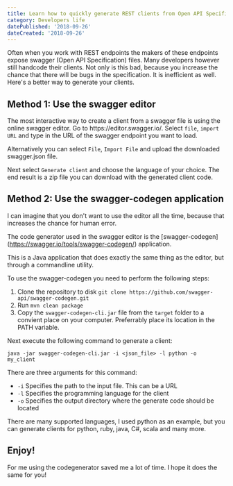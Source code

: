 ```yaml
---
title: Learn how to quickly generate REST clients from Open API Specification files
category: Developers life
datePublished: '2018-09-26'
dateCreated: '2018-09-26'
---
```

<p>Often when you work with REST endpoints the makers of these endpoints expose swagger (Open API Specification) files. Many developers however still handcode their clients. Not only is this bad, because you increase the chance that there will be bugs in the specification. It is inefficient as well. Here's a better way to generate your clients.</p><h2 id="method-1-use-the-swagger-editor">Method 1: Use the swagger editor</h2><p>The most interactive way to create a client from a swagger file is using the online swagger editor. Go to https://editor.swagger.io/. Select <code>file</code>, <code>import URL</code> and type in the URL of the swagger endpoint you want to load.</p><p>Alternatively you can select <code>File</code>, <code>Import File</code> and upload the downloaded swagger.json file.</p><p>Next select <code>Generate client</code> and choose the language of your choice. The end result is a zip file you can download with the generated client code.</p><h2 id="method-2-use-the-swagger-codegen-application">Method 2: Use the swagger-codegen application</h2><p>I can imagine that you don't want to use the editor all the time, because that increases the chance for human error.</p><p>The code generator used in the swagger editor is the [swagger-codegen](<a href="https://swagger.io/tools/swagger-codegen/">https://swagger.io/tools/swagger-codegen/</a>) application.</p><p>This is a Java application that does exactly the same thing as the editor, but through a commandline utility.</p><p>To use the swagger-codegen you need to perform the following steps:</p><ol><li>Clone the repository to disk <code>git clone https://github.com/swagger-api/swagger-codegen.git</code></li><li>Run <code>mvn clean package</code></li><li>Copy the <code>swagger-codegen-cli.jar</code> file from the <code>target</code> folder to a convient place on your computer. Preferrably place its location in the PATH variable.</li></ol><p>Next execute the following command to generate a client:</p><pre><code>java -jar swagger-codegen-cli.jar -i &lt;json_file&gt; -l python -o my_client</code></pre><p>There are three arguments for this command:</p><ul><li><code>-i</code> Specifies the path to the input file. This can be a URL</li><li><code>-l</code> Specifies the programming language for the client</li><li><code>-o</code> Specifies the output directory where the generate code should be located</li></ul><p>There are many supported languages, I used python as an example, but you can generate clients for python, ruby, java, C#, scala and many more.</p><h2 id="enjoy-">Enjoy!</h2><p>For me using the codegenerator saved me a lot of time. I hope it does the same for you!</p>
